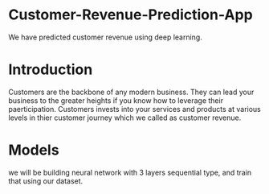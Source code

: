 # Customer-Revenue-Prediction-App
We have predicted customer revenue using deep learning.

# Introduction
Customers are the backbone of any modern business. They can lead your business to the greater heights if you know how to leverage their paerticipation.
Customers invests into your services and products at various levels in thier customer journey which we called as customer revenue.

# Models
we will be building neural network with 3 layers sequential type, and train that using our dataset. 
